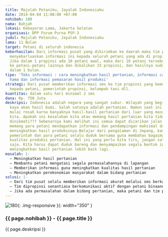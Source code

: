 ```yaml
---
title: Majulah Petaniku, Jayalah Indonesiaku
date: 2014-04-04 11:08:00 +07:00
nohibah: 180
nama: Bahjah
lokasi: Kebayoran Lama, Jakarta Selatan
organisasi: DPP Forum Purna PSP-3
judul: Majulah Petaniku, Jayalah Indonesiaku
lama: 11 Bulan
target: Petani di seluruh indonesia
keberhasilan: Dari informasi pusat yang dikirimkan ke daerah maka tim propinsi harus
  menyebarluaskan informasi ini kepada seluruh petani yang ada di propinsi tersebut.
  Jika dalam 1 propinsi ada 10 petani awal, maka dari 10 petani tersebut menyebar
  ke petani-petani lainnya dan dikalikan 33 propinsi, dan hasilnya sudah luar biasa
  dalam 1 bulan.
tipe: 'Teks informasi : cara meningkatkan hasil pertanian, informasi cara menanggulangi
  hama dan informasi pemasaran hasil produksi'
strategi: Dari pusat memberikan informasi sms ke tim propinsi yang kemudian menyebar
  kepada petani, pemerintah propinsi, kelompok tani dll.
kuantitas: dalam satu hari minimal 2 sms
dana: Rp. 750 Juta
deskripsi: Indonesia adalah negara yang sangat subur. Wilayah yang begitu luas dan
  kaya akan hasil bumi. Salah satunya adalah pertanian. Namun saat ini petani kita
  mulai resah karna banyaknya hasil-hasil pertanian dari luar yang masuk ke negara
  kita. Apakah ini kesalahan kita atau memang hasil pertanian kita tidak layak untuk
  dinikmati??? Sebenarnya kami melihat ini semua dapat dicarikan jalan keluarnya jika
  memang para petani mendapatkan informasi dan pendampingan maksimal dalam rangka
  meningkatkan hasil produksinya.Belajar dari pengalaman di Jepang, kami melihat bahwa
  pemerintah dan para petani selalu duduk bersama guna membahas bagaimana meningkatkan
  kualitas produksi pertanian. Hal ini yang perlu kita tiru, jangan saling menyalahkan
  saja. Kita harus dapat duduk bareng dan menyampaikan segala bentuk informasi guna
  meningkatkan hasil pertanian lebih baik lagi.
masalah: |-
  – Meningkatkan hasil pertanian
  – Membantu petani mengatasi segala permasalahannya di lapangan
  – Memberikan informasi guna meningkatkan kualitas hasil pertanian
  – Meningkatkan perekonomian masyarakat dalam bidang pertanian
solusi: |-
  – Dari tim pusat selalu memberikan informasi akurat melalui sms berkaitan dengan cara peningkatan hasil pertanian kepada tim di propinsi dan juga petani binaan
  – Tim dipropinsi senantiasa berkomunikasi aktif dengan petani binaannya
  – Jika ada permasalahan dalam bidang pertanian, maka petani dan tim propinsi dapat berkonsultasi dengan tim di pusat
---
```


![180](/static/img/hibahcms/180.png){: .img-responsive }{: width="350" }

### {{ page.nohibah }} - {{ page.title }}

{{ page.deskripsi }}

